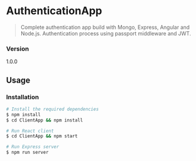 # AuthenticationApp
> Complete authentication app build with Mongo, Express, Angular and Node.js. Authentication process using passport middleware and JWT.
### Version 
1.0.0
## Usage
### Installation

```bash
# Install the required dependencies
$ npm install
$ cd ClientApp && npm install

# Run React client
$ cd ClientApp && npm start

# Run Express server
$ npm run server
```

